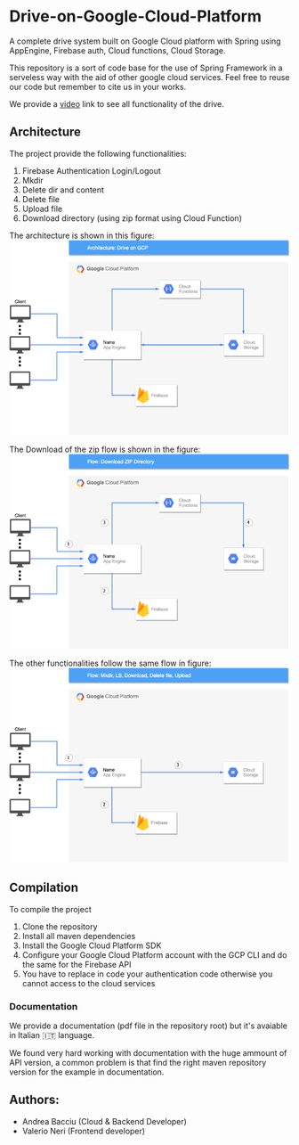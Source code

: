 # Drive-on-Google-Cloud-Platform


A complete drive system built on Google Cloud platform with Spring using AppEngine, Firebase auth, Cloud functions, Cloud Storage.

This repository is a sort of code base for the use of Spring Framework in a serveless way with the aid of other google cloud services. 
Feel free to reuse our code but remember to cite us in your works.

We provide a [video](https://www.youtube.com/watch?v=6Uht4Emzqic) link to see all functionality of the drive.

## Architecture
The project provide the following functionalities:<br>
1)  Firebase Authentication Login/Logout
2)  Mkdir 
3)  Delete dir and content 
4)  Delete file 
5)  Upload file 
6)  Download directory (using zip format using Cloud Function)

The architecture is shown in this figure:
![architecturefigure](./images/ArchitectureDriveGCP.png)

The Download of the zip flow is shown in the figure:
![downloadZip](./images/DownloadZipFlow.png)

The other functionalities follow the same flow in figure:
![FlowDownloadDeleteUploadMkdir](./images/FlowDownloadDeleteUploadMkdir.png)

## Compilation 
To compile the project<br>

1) Clone the repository
2) Install all maven dependencies
3) Install the Google Cloud Platform SDK
4) Configure your Google Cloud Platform account with the GCP CLI and do the same for the Firebase API
5) You have to replace in code your authentication code otherwise you cannot access to the cloud services


### Documentation
We provide a documentation (pdf file in the repository root) but it's avaiable in Italian 🇮🇹 language.


We found very hard working with documentation with the huge ammount of  API version, a common problem is that find the right maven repository version for the example in documentation.


## Authors:
- Andrea Bacciu (Cloud & Backend Developer) 
- Valerio Neri (Frontend developer)

